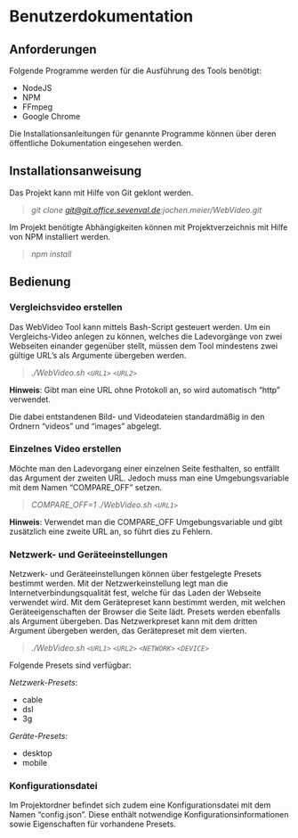 # Benutzerdokumentation
  
  
## Anforderungen

Folgende Programme werden für die Ausführung des Tools benötigt:

* NodeJS
* NPM
* FFmpeg
* Google Chrome

Die Installationsanleitungen für genannte Programme können über deren öffentliche Dokumentation eingesehen werden.  
  
## Installationsanweisung

Das Projekt kann mit Hilfe von Git geklont werden.

> *git clone git@git.office.sevenval.de:jochen.meier/WebVideo.git*

Im Projekt benötigte Abhängigkeiten können mit Projektverzeichnis mit Hilfe von NPM installiert werden.

> *npm install*  
  
## Bedienung

### Vergleichsvideo erstellen

Das WebVideo Tool kann mittels Bash-Script gesteuert werden.
Um ein Vergleichs-Video anlegen zu können, welches die Ladevorgänge von zwei Webseiten einander gegenüber stellt, müssen dem Tool mindestens zwei gültige URL’s als Argumente übergeben werden.

> *./WebVideo.sh `<URL1>` `<URL2>`*


**Hinweis**: Gibt man eine URL ohne Protokoll an, so wird automatisch “http” verwendet.

Die dabei entstandenen Bild- und Videodateien standardmäßig in den Ordnern “videos” und “images” abgelegt.  

### Einzelnes Video erstellen

Möchte man den Ladevorgang einer einzelnen Seite festhalten, so entfällt das Argument der zweiten URL. Jedoch muss man eine Umgebungsvariable mit dem Namen “COMPARE_OFF” setzen.

> *COMPARE_OFF=1 ./WebVideo.sh `<URL1>`*

**Hinweis**: Verwendet man die COMPARE_OFF Umgebungsvariable und gibt zusätzlich eine zweite URL an, so führt dies zu Fehlern.

### Netzwerk- und Geräteeinstellungen

Netzwerk- und Geräteeinstellungen können über festgelegte Presets bestimmt werden. Mit der Netzwerkeinstellung legt man die Internetverbindungsqualität fest, welche für das Laden der Webseite verwendet wird. Mit dem Gerätepreset kann bestimmt werden, mit welchen Geräteeigenschaften der Browser die Seite lädt. Presets werden ebenfalls als Argument übergeben.
Das Netzwerkpreset kann mit dem dritten Argument übergeben werden, das Gerätepreset mit dem vierten.

> *./WebVideo.sh `<URL1>` `<URL2>` `<NETWORK>` `<DEVICE>`*

Folgende Presets sind verfügbar:

*Netzwerk-Presets*:
* cable
* dsl
* 3g

*Geräte-Presets*:
* desktop
* mobile

### Konfigurationsdatei

Im Projektordner befindet sich zudem eine Konfigurationsdatei mit dem Namen “config.json”. Diese enthält notwendige Konfigurationsinformationen sowie Eigenschaften für vorhandene Presets.
